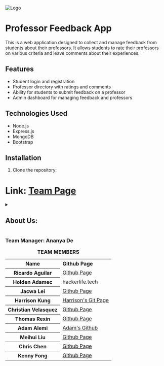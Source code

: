 <!--# This is a readme file for cse 110 fall 2022 group 31 github.  _-->
![Logo](admin/branding/logo.png) <!-- logo -->
# Professor Feedback App

This is a web application designed to collect and manage feedback from students about their professors. It allows students to rate their professors on various criteria and leave comments about their experiences.

## Features

- Student login and registration
- Professor directory with ratings and comments
- Ability for students to submit feedback on a professor
- Admin dashboard for managing feedback and professors

## Technologies Used

- Node.js
- Express.js
- MongoDB
- Bootstrap

## Installation

1. Clone the repository:


# Link: [Team Page](https://github.com/cse110-fa22-group31/cse110-fa22-group31/blob/main/admin/team.md)
<details>   <!--drop down description  menu for info about team members -->
<summary><h2>About Us:</h2></summary>
<ul><!-- in the lines below, feel free to write about yourself. feel free to add your pictures as well if its ok -->
<li>Ananya De is the team manager.</li>
<li>Ricardo Aguilar is the team leader.</li>
<li>Holden Adamec is a dev.</li> 
<li>Jacwa Lei is a dev.</li>  
<li>Harrison Kung is a team lead. He likes to bike and enjoys playing the piano.</li>  
<li>Christian Velasquez is a dev.</li>  
<li>Thomas Rexin is a designer.</li>  
<li>Adam Alemi is one of the team members. When He gets stressed, he goes to the pool and swims all the stress out of his body. He is foody so if there is an event on campus that has food involved, then you will most likely see him there. Adam's personal page:<a href="https://chipper-kitsune-d5866b.netlify.app/"> Adam Alemi</a>. </li>

![Adam's Photo](admin/adam.jpeg)
 
<li>Meihui Liu is a planner.</li>  
<li>Chris Chen is a dev.</li>  
<li>Kenny Fong is a dev.</li>  
</ul>
</details>
<h3>Team Manager: Ananya De</h3> 
<table> <!-- The raster table for the team members containing two columns of name and page links -->
<caption><strong>TEAM MEMBERS</strong></caption><tbody><tr><th><b>Name</b></th><td><b>Github Page</b></td></tr>
<tr><th>Ricardo Aguilar</th><td><a href="https://github.com/Aricky3">Github Page</a></td></tr>
<tr><th>Holden Adamec</th><td>hackerlife.tech</td></tr>
<tr><th>Jacwa Lei</th><td><a href="https://github.com/jacwa-lei">Github Page</a></td></tr>
<tr><th>Harrison Kung</th><td><a href="https://github.com/kungharrison">Harrison's Git Page<a></td></tr>
<tr><th>Christian Velasquez</th><td><a href="https://github.com/AmnesiacSloth">Github Page</a></td></tr>
<tr><th>Thomas Rexin</th><td><a href="https://github.com/thomasrexin">Github Page</a></td></tr>
 <tr><th>Adam Alemi</th><td><a href="https://github.com/naseralemi12">Adam's Github</a></td></tr>
 <tr><th>Meihui Liu</th><td><a href="https://github.com/number000000">Github Page</a></td></tr>
<tr><th>Chris Chen</th><td><a href="https://github.com/ChrisChen0803">Github Page</a></td></tr>
<tr><th>Kenny Fong</th><td><a href="https://github.com/KenKunoo">Github Page</a></td></tr>
</tbody></table>


